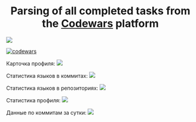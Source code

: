 <h1 align="center">Parsing of all completed tasks from the <a href="https://codewars.com/" target="_blank">Codewars</a> platform</h1>

<a href="https://codewars.com/"><img src="https://repository-images.githubusercontent.com/312697996/68207b80-296f-11eb-8736-edb58a48a60d"></a> 

[![codewars](https://www.codewars.com/users/ilya_09/badges/large)](https://www.codewars.com/users/ilya_09)

Карточка профиля: 
![](https://github-profile-summary-cards.vercel.app/api/cards/profile-details?username=Acejkee&theme=solarized_dark)

Статистика языков в коммитах:
![](https://github-profile-summary-cards.vercel.app/api/cards/most-commit-language?username=Acejkee&theme=solarized_dark)

Статистика языков в репозиториях:
![](https://github-profile-summary-cards.vercel.app/api/cards/repos-per-language?username=Acejkee&theme=solarized_dark)

Статистика профиля:
![](https://github-profile-summary-cards.vercel.app/api/cards/stats?username=Acejkee&theme=solarized_dark)

Данные по коммитам за сутки:
![](https://github-profile-summary-cards.vercel.app/api/cards/productive-time?username=Acejkee&theme=solarized_dark)
